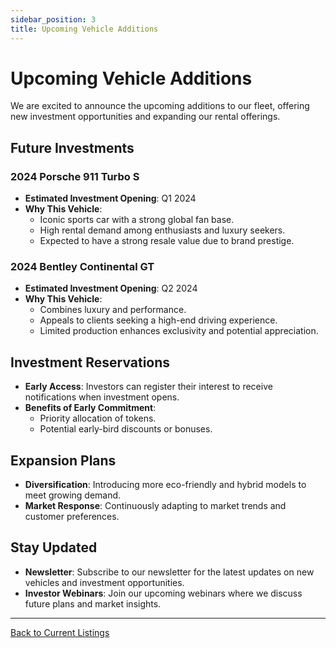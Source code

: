 ```yaml
---
sidebar_position: 3
title: Upcoming Vehicle Additions
---
```


# Upcoming Vehicle Additions

We are excited to announce the upcoming additions to our fleet, offering new investment opportunities and expanding our rental offerings.

## Future Investments

### **2024 Porsche 911 Turbo S**

- **Estimated Investment Opening**: Q1 2024
- **Why This Vehicle**:
  - Iconic sports car with a strong global fan base.
  - High rental demand among enthusiasts and luxury seekers.
  - Expected to have a strong resale value due to brand prestige.

### **2024 Bentley Continental GT**

- **Estimated Investment Opening**: Q2 2024
- **Why This Vehicle**:
  - Combines luxury and performance.
  - Appeals to clients seeking a high-end driving experience.
  - Limited production enhances exclusivity and potential appreciation.

## Investment Reservations

- **Early Access**: Investors can register their interest to receive notifications when investment opens.
- **Benefits of Early Commitment**:
  - Priority allocation of tokens.
  - Potential early-bird discounts or bonuses.

## Expansion Plans

- **Diversification**: Introducing more eco-friendly and hybrid models to meet growing demand.
- **Market Response**: Continuously adapting to market trends and customer preferences.

## Stay Updated

- **Newsletter**: Subscribe to our newsletter for the latest updates on new vehicles and investment opportunities.
- **Investor Webinars**: Join our upcoming webinars where we discuss future plans and market insights.

---

[Back to Current Listings](./current_listing)
